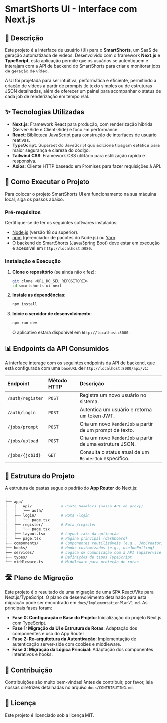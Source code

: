 # SmartShorts UI - Interface com Next.js

## 📝 Descrição

Este projeto é a interface de usuário (UI) para o **SmartShorts**, um SaaS de geração automatizada de vídeos. Desenvolvido com o framework **Next.js** e **TypeScript**, esta aplicação permite que os usuários se autentiquem e interajam com a API de backend do SmartShorts para criar e monitorar jobs de geração de vídeo.

A UI foi projetada para ser intuitiva, performática e eficiente, permitindo a criação de vídeos a partir de prompts de texto simples ou de estruturas JSON detalhadas, além de oferecer um painel para acompanhar o status de cada job de renderização em tempo real.

## ✨ Tecnologias Utilizadas

  * **Next.js**: Framework React para produção, com renderização híbrida (Server-Side e Client-Side) e foco em performance.
  * **React**: Biblioteca JavaScript para construção de interfaces de usuário reativas.
  * **TypeScript**: Superset do JavaScript que adiciona tipagem estática para maior segurança e clareza do código.
  * **Tailwind CSS**: Framework CSS utilitário para estilização rápida e responsiva.
  * **Axios**: Cliente HTTP baseado em Promises para fazer requisições à API.

## 🚀 Como Executar o Projeto

Para colocar o projeto SmartShorts UI em funcionamento na sua máquina local, siga os passos abaixo.

### Pré-requisitos

Certifique-se de ter os seguintes softwares instalados:

  * [Node.js](https://nodejs.org/en/) (versão 18 ou superior).
  * [npm](https://www.npmjs.com/) (gerenciador de pacotes do Node.js) ou [Yarn](https://yarnpkg.com/).
  * O backend do SmartShorts (Java/Spring Boot) deve estar em execução e acessível em `http://localhost:8080`.

### Instalação e Execução

1.  **Clone o repositório** (se ainda não o fez):

    ```bash
    git clone <URL_DO_SEU_REPOSITORIO>
    cd smartshorts-ui-next
    ```

2.  **Instale as dependências**:

    ```bash
    npm install
    ```

3.  **Inicie o servidor de desenvolvimento**:

    ```bash
    npm run dev
    ```

    O aplicativo estará disponível em `http://localhost:3000`.

## 📊 Endpoints da API Consumidos

A interface interage com os seguintes endpoints da API de backend, que está configurada com uma `baseURL` de `http://localhost:8080/api/v1`:

| Endpoint         | Método HTTP | Descrição                                                |
| :--------------- | :---------- | :------------------------------------------------------- |
| `/auth/register` | `POST`      | Registra um novo usuário no sistema.                     |
| `/auth/login`    | `POST`      | Autentica um usuário e retorna um token JWT.             |
| `/jobs/prompt`   | `POST`      | Cria um novo `RenderJob` a partir de um prompt de texto. |
| `/jobs/upload`   | `POST`      | Cria um novo `RenderJob` a partir de uma estrutura JSON. |
| `/jobs/{jobId}`  | `GET`       | Consulta o status atual de um `RenderJob` específico.    |

## 📐 Estrutura do Projeto

A estrutura de pastas segue o padrão do **App Router** do Next.js:

```bash
.
├── app/
│   ├── api/             # Route Handlers (nossa API de proxy)
│   │   └── auth/
│   ├── login/           # Rota /login
│   │   └── page.tsx
│   ├── register/        # Rota /register
│   │   └── page.tsx
│   ├── layout.tsx       # Layout raiz da aplicação
│   └── page.tsx         # Página principal (dashboard)
├── components/          # Componentes reutilizáveis (e.g., JobCreator)
├── hooks/               # Hooks customizados (e.g., useJobPolling)
├── services/            # Lógica de comunicação com a API (apiService.js)
├── types/               # Definições de tipos TypeScript
└── middleware.ts        # Middleware para proteção de rotas
```

## 🛣️ Plano de Migração

Este projeto é o resultado de uma migração de uma SPA React/Vite para Next.js/TypeScript. O plano de desenvolvimento detalhado para esta migração pode ser encontrado em `docs/ImplementationPlanV1.md`. As principais fases foram:

  * **Fase 0: Configuração e Base do Projeto**: Inicialização do projeto Next.js com TypeScript.
  * **Fase 1: Migração da UI e Estrutura de Rotas**: Adaptação dos componentes e uso do App Router.
  * **Fase 2: Re-arquitetura da Autenticação**: Implementação de autenticação server-side com cookies e middleware.
  * **Fase 3: Migração da Lógica Principal**: Adaptação dos componentes interativos e hooks.

## 🤝 Contribuição

Contribuições são muito bem-vindas\! Antes de contribuir, por favor, leia nossas diretrizes detalhadas no arquivo `docs/CONTRIBUTING.md`.

## 📄 Licença

Este projeto é licenciado sob a licença MIT.
